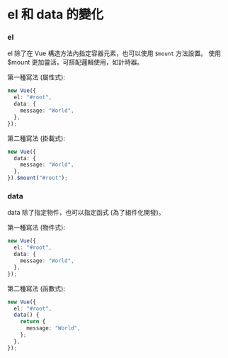 # el 和 data 的變化

### el

el 除了在 Vue 構造方法內指定容器元素，也可以使用 `$mount` 方法設置。
使用 $mount 更加靈活，可搭配邏輯使用，如計時器。

第一種寫法 (屬性式):

```ts
new Vue({
  el: "#root",
  data: {
    message: "World",
  },
});
```

第二種寫法 (掛載式):

```ts
new Vue({
  data: {
    message: "World",
  },
}).$mount("#root");
```

### data

data 除了指定物件，也可以指定函式 (為了組件化開發)。

第一種寫法 (物件式):

```ts
new Vue({
  el: "#root",
  data: {
    message: "World",
  },
});
```

第二種寫法 (函數式):

```ts
new Vue({
  el: "#root",
  data() {
    return {
      message: "World",
    };
  },
});
```

